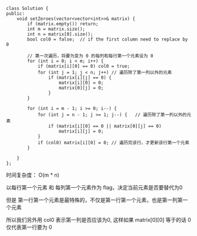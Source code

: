 ```
class Solution {
public:
    void setZeroes(vector<vector<int>>& matrix) {
        if (matrix.empty()) return;
        int m = matrix.size();
        int n = matrix[0].size();
        bool col0 = false;  // if the first column need to replace by 0
        
        // 第一次遍历，将要为变为 0 的每列和每行第一个元素设为 0
        for (int i = 0; i < m; i++) {
            if (matrix[i][0] == 0) col0 = true;
            for (int j = 1; j < n; j++) // 遍历除了第一列以外的元素
                if (matrix[i][j] == 0) {
                    matrix[i][0] = 0;
                    matrix[0][j] = 0;
                }
        }
        
        for (int i = m - 1; i >= 0; i--) {
            for (int j = n - 1; j >= 1; j--) {   // 遍历除了第一列以外的元素
                if (matrix[i][0] == 0 || matrix[0][j] == 0)
                    matrix[i][j] = 0;
            }
            if (col0) matrix[i][0] = 0; // 遍历完该行，才更新该行第一个元素
        }
        
    }
};
```

时间复杂度： O(m * n)

以每行第一个元素 和 每列第一个元素作为 flag，决定当前元素是否要替代为0

但是 第一行第一个元素是最特殊的，不仅是第一行第一个元素，也是第一列第一个元素

所以我们另外用 col0 表示第一列是否应该为0, 
这样如果 matrix[0][0] 等于的话 0 仅代表第一行要为 0
